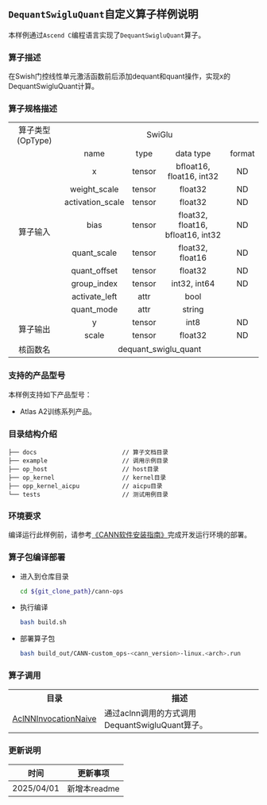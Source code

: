 ## `DequantSwigluQuant`自定义算子样例说明 
本样例通过`Ascend C`编程语言实现了`DequantSwigluQuant`算子。

### 算子描述
在Swish门控线性单元激活函数前后添加dequant和quant操作，实现x的DequantSwigluQuant计算。

### 算子规格描述

<table>
<tr><td rowspan="1" align="center">算子类型(OpType)</td><td colspan="4" align="center">SwiGlu</td></tr>
</tr>
<tr><td rowspan="10" align="center">算子输入</td><td align="center">name</td><td align="center">type</td><td align="center">data type</td><td align="center">format</td></tr>
<tr><td align="center">x</td><td align="center">tensor</td><td align="center">bfloat16, float16, int32</td><td align="center">ND</td></tr>

<tr><td align="center">weight_scale</td><td align="center">tensor</td><td align="center">float32</td><td align="center">ND</td></tr>

<tr><td align="center">activation_scale</td><td align="center">tensor</td><td align="center">float32</td><td align="center">ND</td></tr>

<tr><td align="center">bias</td><td align="center">tensor</td><td align="center">float32, float16, bfloat16, int32</td><td align="center">ND</td></tr>

<tr><td align="center">quant_scale</td><td align="center">tensor</td><td align="center">float32, float16</td><td align="center">ND</td></tr>

<tr><td align="center">quant_offset</td><td align="center">tensor</td><td align="center">float32</td><td align="center">ND</td></tr>

<tr><td align="center">group_index</td><td align="center">tensor</td><td align="center">int32, int64</td><td align="center">ND</td></tr>

<tr><td align="center">activate_left</td><td align="center">attr</td><td align="center">bool</td><td align="center"></td></tr>

<tr><td align="center">quant_mode</td><td align="center">attr</td><td align="center">string</td><td align="center"></td></tr>
</tr>
</tr>
<tr><td rowspan="2" align="center">算子输出</td><td align="center">y</td><td align="center">tensor</td><td align="center">int8</td><td align="center">ND</td></tr>

<tr><td align="center">scale</td><td align="center">tensor</td><td align="center">float32</td><td align="center">ND</td></tr>
</tr>
<tr><td rowspan="1" align="center">核函数名</td><td colspan="4" align="center">dequant_swiglu_quant</td></tr>
</table>

### 支持的产品型号
本样例支持如下产品型号：
- Atlas A2训练系列产品。

### 目录结构介绍
```
├── docs                        // 算子文档目录
├── example                     // 调用示例目录
├── op_host                     // host目录
├── op_kernel                   // kernel目录
├── opp_kernel_aicpu            // aicpu目录
└── tests                       // 测试用例目录
```

### 环境要求
编译运行此样例前，请参考[《CANN软件安装指南》](https://hiascend.com/document/redirect/CannCommunityInstSoftware)完成开发运行环境的部署。

### 算子包编译部署
  - 进入到仓库目录

    ```bash
    cd ${git_clone_path}/cann-ops
    ```

  - 执行编译

    ```bash
    bash build.sh
    ```

  - 部署算子包

    ```bash
    bash build_out/CANN-custom_ops-<cann_version>-linux.<arch>.run
    ```
### 算子调用
<table>
    <th>目录</th><th>描述</th>
    <tr>
        <td><a href="./examples/AclNNInvocationNaive"> AclNNInvocationNaive</td><td>通过aclnn调用的方式调用DequantSwigluQuant算子。</td>
    </tr>
</table>

### 更新说明
| 时间 | 更新事项 |
|----|------|
| 2025/04/01 | 新增本readme |